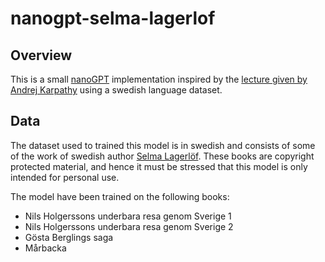 # nanogpt-selma-lagerlof
## Overview
This is a small [nanoGPT](https://github.com/karpathy/nanoGPT) implementation inspired by the [lecture given by Andrej Karpathy](https://www.youtube.com/watch?v=kCc8FmEb1nY) using a swedish language dataset. 

## Data
The dataset used to trained this model is in swedish and consists of some of the work of swedish author [Selma Lagerlöf](https://sv.wikipedia.org/wiki/Selma_Lagerl%C3%B6f).
These books are copyright protected material, and hence it must be stressed that this model is only intended for personal use.  

The model have been trained on the following books: 
* Nils Holgerssons underbara resa genom Sverige 1
* Nils Holgerssons underbara resa genom Sverige 2
* Gösta Berglings saga
* Mårbacka
